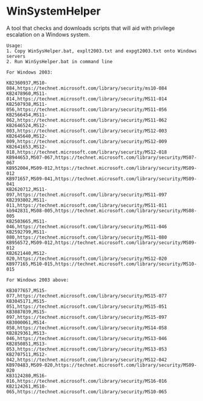 # WinSystemHelper
A tool that checks and downloads scripts that will aid with privilege escalation on a Windows system. 

    Usage:
    1. Copy WinSysHelper.bat, explt2003.txt and expgt2003.txt onto Windows servers
    2. Run WinSysHelper.bat in command line

    For Windows 2003:
    
    KB2360937,MS10-084,https://technet.microsoft.com/library/security/ms10-084
    KB2478960,MS11-014,https://technet.microsoft.com/library/security/MS11-014
    KB2507938,MS11-056,https://technet.microsoft.com/library/security/MS11-056
    KB2566454,MS11-062,https://technet.microsoft.com/library/security/MS11-062
    KB2646524,MS12-003,https://technet.microsoft.com/library/security/MS12-003
    KB2645640,MS12-009,https://technet.microsoft.com/library/security/MS12-009
    KB2641653,MS12-018,https://technet.microsoft.com/library/security/MS12-018
    KB944653,MS07-067,https://technet.microsoft.com/library/security/MS07-067
    KB952004,MS09-012,https://technet.microsoft.com/library/security/MS09-012
    KB971657,MS09-041,https://technet.microsoft.com/library/security/MS09-041
    KB2620712,MS11-097,https://technet.microsoft.com/library/security/MS11-097
    KB2393802,MS11-011,https://technet.microsoft.com/library/security/MS11-011
    kb942831,MS08-005,https://technet.microsoft.com/library/security/MS08-005
    KB2503665,MS11-046,https://technet.microsoft.com/library/security/MS11-046
    KB2592799,MS11-080,https://technet.microsoft.com/library/security/MS11-080
    KB956572,MS09-012,https://technet.microsoft.com/library/security/MS09-012
    KB2621440,MS12-020,https://technet.microsoft.com/library/security/MS12-020
    KB977165,MS10-015,https://technet.microsoft.com/library/security/MS10-015

    For Windows 2003 above:
    
    KB3077657,MS15-077,https://technet.microsoft.com/library/security/MS15-077
    KB3045171,MS15-051,https://technet.microsoft.com/library/security/MS15-051
    KB3087039,MS15-097,https://technet.microsoft.com/library/security/MS15-097
    KB3000061,MS14-058,https://technet.microsoft.com/library/security/MS14-058
    KB2829361,MS13-046,https://technet.microsoft.com/library/security/MS13-046
    KB2850851,MS13-053,https://technet.microsoft.com/library/security/MS13-053
    KB2707511,MS12-042,https://technet.microsoft.com/library/security/MS12-042
    KB970483,MS09-020,https://technet.microsoft.com/library/security/MS09-020
    KB3124280,MS16-016,https://technet.microsoft.com/library/security/MS16-016
    KB2124261,MS10-065,https://technet.microsoft.com/library/security/MS10-065
